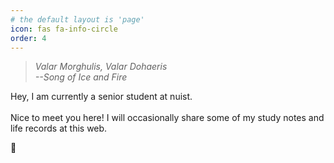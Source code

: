 ```yaml
---
# the default layout is 'page'
icon: fas fa-info-circle
order: 4
---
```

>*Valar Morghulis, Valar Dohaeris \
--Song of Ice and Fire*

Hey, I am currently a senior student at nuist. \
\
Nice to meet you here! I will occasionally share some of my study notes and life records at this web. 

:blue_book: